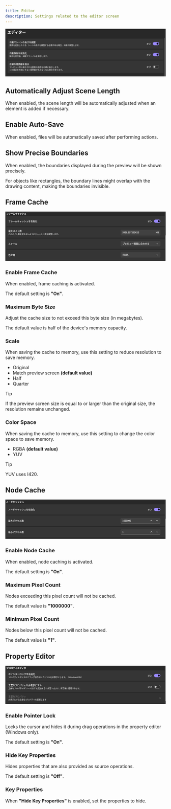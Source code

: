 ```yaml
---
title: Editor
description: Settings related to the editor screen
---
```

![](_images/editor-settings.png)
## Automatically Adjust Scene Length

When enabled, the scene length will be automatically adjusted when an element is added if necessary.

## Enable Auto-Save

When enabled, files will be automatically saved after performing actions.

## Show Precise Boundaries

When enabled, the boundaries displayed during the preview will be shown precisely.

For objects like rectangles, the boundary lines might overlap with the drawing content, making the boundaries invisible.

## Frame Cache

![](_images/frame-cache.png)

### Enable Frame Cache

When enabled, frame caching is activated.

The default setting is __"On"__.

### Maximum Byte Size

Adjust the cache size to not exceed this byte size (in megabytes).

The default value is half of the device's memory capacity.

### Scale

When saving the cache to memory, use this setting to reduce resolution to save memory.

- Original
- Match preview screen __(default value)__
- Half
- Quarter

> [!TIP]
  If the preview screen size is equal to or larger than the original size, the resolution remains unchanged.

### Color Space

When saving the cache to memory, use this setting to change the color space to save memory.

- RGBA __(default value)__
- YUV

> [!TIP]
> YUV uses I420.

## Node Cache

![](_images/node-cache.png)

### Enable Node Cache

When enabled, node caching is activated.

The default setting is __"On"__.

### Maximum Pixel Count

Nodes exceeding this pixel count will not be cached.

The default value is __"1000000"__.

### Minimum Pixel Count

Nodes below this pixel count will not be cached.

The default value is __"1"__.

## Property Editor

![](_images/property-editor.png)

### Enable Pointer Lock

Locks the cursor and hides it during drag operations in the property editor (Windows only).

The default setting is __"On"__.

### Hide Key Properties

Hides properties that are also provided as source operations.

The default setting is __"Off"__.

### Key Properties

When __"Hide Key Properties"__ is enabled, set the properties to hide.
